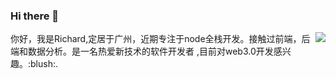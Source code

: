 ### Hi there 👋

<p><img src="https://github-readme-stats.vercel.app/api?username=huangfugui00&show_icons=true" style="float:right"/>
你好，我是Richard,定居于广州，近期专注于node全栈开发。接触过前端，后端和数据分析。是一名热爱新技术的软件开发者
,目前对web3.0开发感兴趣。:blush:.</p>
